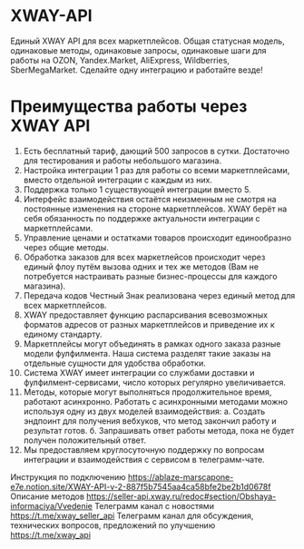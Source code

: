 # XWAY-API
Единый XWAY API для всех маркетплейсов. Общая статусная модель, одинаковые методы, одинаковые запросы, одинаковые шаги для работы на OZON, Yandex.Market, AliExpress, Wildberries, SberMegaMarket. Сделайте одну интеграцию и работайте везде!

# Преимущества работы через XWAY API
1. Есть бесплатный тариф, дающий 500 запросов в сутки. Достаточно для тестирования и работы небольшого магазина. 
2. Настройка интеграции 1 раз для работы со всеми маркетплейсами, вместо отдельной интеграции с каждым из них.
3. Поддержка только 1 существующей интеграции вместо 5.
4. Интерфейс взаимодействия остаётся неизменным не смотря на постоянные изменения на стороне маркетплейсов. XWAY берёт на себя обязанность по поддержке актуальности интеграции с маркетплейсами.
5. Управление ценами и остатками товаров происходит единообразно через общие методы.
6. Обработка заказов для всех маркетлейсов происходит через единый флоу путём вызова одних и тех же методов (Вам не потребуется настраивать разные бизнес-процессы для каждого магазина).
7. Передача кодов Честный Знак реализована через единый метод для всех маркетплейсов.
8. XWAY предоставляет функцию распарсивания всевозможных форматов адресов от разных маркетплейсов и приведение их к единому стандарту.
9. Маркетплейсы могут объединять в рамках одного заказа разные модели фулфилмента. Наша система разделят такие заказы на отдельные сущности для удобства обработки.
10. Система XWAY имеет интеграции со службами доставки и фулфилмент-сервисами, число которых регулярно увеличивается.
11. Методы, которые могут выполняться продолжительное время, работают асинхронно. Работать с асинхронными методами можно используя одну из двух моделей взаимодействия:
    а. Создать эндпоинт для получения вебхуков, что метод закончил работу и результат готов.
    б. Запрашивать ответ работы метода, пока не будет получен положительный ответ.
12. Мы предоставляем круглосуточную поддержку по вопросам интеграции и взаимодействия с сервисом в телеграмм-чате.

Инструкция по подключению https://ablaze-marscapone-e7e.notion.site/XWAY-API-v-2-887f5b7545aa4ca58bfe2be2b1d0678f
Описание методов https://seller-api.xway.ru/redoc#section/Obshaya-informaciya/Vvedenie
Телеграмм канал с новостями https://t.me/xway_seller_api
Телеграмм канал для обсуждения, технических вопросов, предложений по улучшению https://t.me/xway_api
